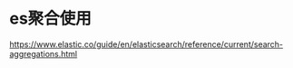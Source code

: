 # es聚合使用

https://www.elastic.co/guide/en/elasticsearch/reference/current/search-aggregations.html

